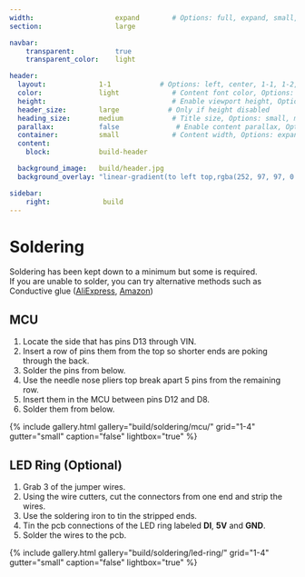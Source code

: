 ```yaml
---
width:                    expand        # Options: full, expand, small, xsmall
section:                  large

navbar:
    transparent:          true
    transparent_color:    light

header:
  layout:             1-1            # Options: left, center, 1-1, 1-2, 1-3 or 2-3. Left, right options display this pages title and subtitle. 1-1, 1-2, 1-3 or 2-3 options display content of block file/s.
  color:              light             # Content font color, Options: light, dark
  height:                               # Enable viewport height, Options: full
  header_size:        large            # Only if height disabled
  heading_size:       medium            # Title size, Options: small, medium, large
  parallax:           false              # Enable content parallax, Options: true
  container:          small             # Content width, Options: expand, small, xsmall
  content:
    block:            build-header

  background_image:   build/header.jpg
  background_overlay: "linear-gradient(to left top,rgba(252, 97, 97, 0.8) 0%, rgba(69, 69, 69, 0.8) 80%)"

sidebar:
    right:             build
---
```


[part-conductive-glue-ae]:https://www.aliexpress.com/item/4000805311240.html
[part-conductive-glue-am]:https://www.amazon.com/gp/product/B0992H9MQZ/

# Soldering

Soldering has been kept down to a minimum but some is required.  
If you are unable to solder, you can try alternative methods such as Conductive glue ([AliExpress][part-conductive-glue-ae], [Amazon][part-conductive-glue-am])

## MCU

1. Locate the side that has pins D13 through VIN.
2. Insert a row of pins them from the top so shorter ends are poking through the back.
3. Solder the pins from below.
4. Use the needle nose pliers top break apart 5 pins from the remaining row.
5. Insert them in the MCU between pins D12 and D8.
6. Solder them from below.

{% include gallery.html
  gallery="build/soldering/mcu/"
  grid="1-4"
  gutter="small"
  caption="false"
  lightbox="true"
%}

## LED Ring (Optional)

1. Grab 3 of the jumper wires.
2. Using the wire cutters, cut the connectors from one end and strip the wires.
3. Use the soldering iron to tin the stripped ends.
4. Tin the pcb connections of the LED ring labeled **DI**, **5V** and **GND**.
5. Solder the wires to the pcb.

{% include gallery.html
  gallery="build/soldering/led-ring/"
  grid="1-4"
  gutter="small"
  caption="false"
  lightbox="true"
%}